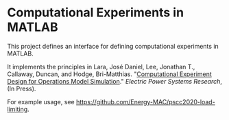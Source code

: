 # Computational Experiments in MATLAB

This project defines an interface for defining computational experiments in MATLAB.

It implements the principles in Lara, José Daniel, Lee, Jonathan T., Callaway, Duncan, and Hodge, Bri-Matthias. "[Computational Experiment Design for Operations Model Simulation](http://pscc.epfl.ch/rms/modules/request.php?module=oc_program&action=summary.php&id=527)." *Electric Power Systems Research*, (In Press).

For example usage, see https://github.com/Energy-MAC/pscc2020-load-limiting.
